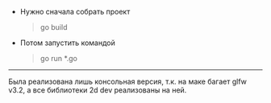 + Нужно сначала собрать проект
    > go build
+ Потом запустить командой
    > go run *.go
***
Была реализована лишь консольная версия, т.к. на маке багает glfw v3.2, а все
библиотеки 2d dev реализованы на ней.
